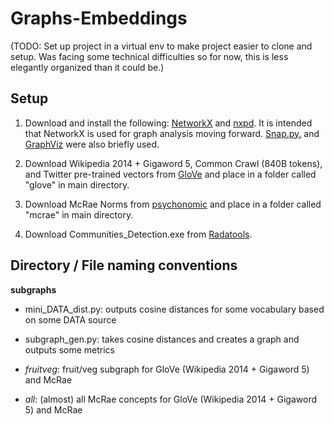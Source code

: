 # Graphs-Embeddings

(TODO: Set up project in a virtual env to make project easier to clone and setup. Was facing some technical difficulties so for now, this is less elegantly organized than it could be.) 

## Setup 

1. Download and install the following: [NetworkX](https://pypi.python.org/pypi/networkx/) and [nxpd](https://github.com/chebee7i/nxpd). It is intended that NetworkX is used for graph analysis moving forward. [Snap.py.](http://snap.stanford.edu/snappy/index.html) and [GraphViz](http://www.graphviz.org) were also briefly used. 

2. Download Wikipedia 2014 + Gigaword 5, Common Crawl (840B tokens), and Twitter pre-trained vectors from [GloVe](http://nlp.stanford.edu/projects/glove/) and place in a folder called "glove" in main directory. 

3. Download McRae Norms from [psychonomic](www.psychonomic.org/archive) and place in a folder called "mcrae" in main directory. 

4. Download Communities_Detection.exe from [Radatools](http://deim.urv.cat/~sergio.gomez/radatools.php). 

## Directory / File naming conventions

**subgraphs**

- mini_DATA_dist.py: outputs cosine distances for some vocabulary based on some DATA source
	
- subgraph_gen.py: takes cosine distances and creates a graph and outputs some metrics
	
- *fruitveg*: fruit/veg subgraph for GloVe (Wikipedia 2014 + Gigaword 5) and McRae
	
- *all*: (almost) all McRae concepts for GloVe (Wikipedia 2014 + Gigaword 5) and McRae
